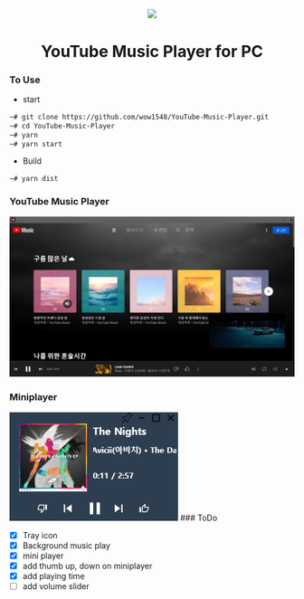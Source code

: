 <p align="center">
    <img src="assets/favicon.ico">
</p>

<h1 align="center">YouTube Music Player for PC</h1>

### To Use

- start

```
~# git clone https://github.com/wow1548/YouTube-Music-Player.git
~# cd YouTube-Music-Player
~# yarn
~# yarn start
```

- Build

```
~# yarn dist
```

### YouTube Music Player

<img title="YouTube Music Player" src='assets/player.jpg'/>

### Miniplayer

<img title="MiniPlayer" src='assets/miniplayer.jpg'>
### ToDo

- [x] Tray icon
- [x] Background music play
- [x] mini player
- [x] add thumb up, down on miniplayer
- [x] add playing time
- [ ] add volume slider
